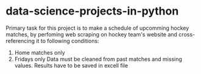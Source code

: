 # data-science-projects-in-python
Primary task for this project is to make a schedule of upcomming hockey matches, by perfoming web scraping on hockey team's website and cross-referencing it to following conditions:
1. Home matches only
2. Fridays only
Data must be cleaned from past matches and missing values. Results have to be saved in excell file
